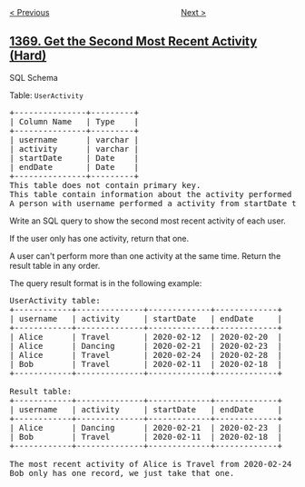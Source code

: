 <!--|This file generated by command(leetcode description); DO NOT EDIT.    |-->
<!--+----------------------------------------------------------------------+-->
<!--|@author    openset <openset.wang@gmail.com>                           |-->
<!--|@link      https://github.com/openset                                 |-->
<!--|@home      https://github.com/openset/leetcode                        |-->
<!--+----------------------------------------------------------------------+-->

[< Previous](../minimum-cost-to-make-at-least-one-valid-path-in-a-grid "Minimum Cost to Make at Least One Valid Path in a Grid")
　　　　　　　　　　　　　　　　
[Next >](../increasing-decreasing-string "Increasing Decreasing String")

## [1369. Get the Second Most Recent Activity (Hard)](https://leetcode.com/problems/get-the-second-most-recent-activity "获取最近第二次的活动")

SQL Schema
<p>Table: <code>UserActivity</code></p>
<pre>
+---------------+---------+
| Column Name   | Type    |
+---------------+---------+
| username      | varchar |
| activity      | varchar |
| startDate     | Date    |
| endDate       | Date    |
+---------------+---------+
This table does not contain primary key.
This table contain information about the activity performed of each user in a period of time.
A person with username performed a activity from startDate to endDate.
</pre>

Write an SQL query to show the second most recent activity of each user.

If the user only has one activity, return that one. 

A user can't perform more than one activity at the same time. Return the result table in any order.

The query result format is in the following example:
<pre>
UserActivity table:
+------------+--------------+-------------+-------------+
| username   | activity     | startDate   | endDate     |
+------------+--------------+-------------+-------------+
| Alice      | Travel       | 2020-02-12  | 2020-02-20  |
| Alice      | Dancing      | 2020-02-21  | 2020-02-23  |
| Alice      | Travel       | 2020-02-24  | 2020-02-28  |
| Bob        | Travel       | 2020-02-11  | 2020-02-18  |
+------------+--------------+-------------+-------------+

Result table:
+------------+--------------+-------------+-------------+
| username   | activity     | startDate   | endDate     |
+------------+--------------+-------------+-------------+
| Alice      | Dancing      | 2020-02-21  | 2020-02-23  |
| Bob        | Travel       | 2020-02-11  | 2020-02-18  |
+------------+--------------+-------------+-------------+

The most recent activity of Alice is Travel from 2020-02-24 to 2020-02-28, before that she was dancing from 2020-02-21 to 2020-02-23.
Bob only has one record, we just take that one.
</pre>
